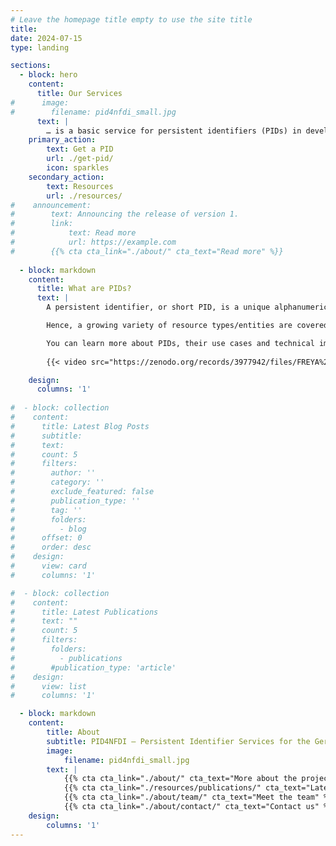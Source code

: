 ```yaml
---
# Leave the homepage title empty to use the site title
title:
date: 2024-07-15
type: landing

sections:
  - block: hero
    content:
      title: Our Services
#      image:
#        filename: pid4nfdi_small.jpg
      text: |
        … is a basic service for persistent identifiers (PIDs) in development for the German National Research Data Infrastructure ([Nationale Forschungsdaten&shy;infrastruktur – NFDI](https://www.nfdi.de/?lang=en)). We are currently working on building a NFDI foundation service on established PID infrastructures to offer various services related to PIDs for stakeholders in the NFDI.
    primary_action:
        text: Get a PID
        url: ./get-pid/
        icon: sparkles
    secondary_action:
        text: Resources
        url: ./resources/
#    announcement:
#        text: Announcing the release of version 1.
#        link:
#            text: Read more
#            url: https://example.com
#        {{% cta cta_link="./about/" cta_text="Read more" %}}
  
  - block: markdown
    content:
      title: What are PIDs?
      text: |
        A persistent identifier, or short PID, is a unique alphanumeric code that makes it possible to uniquely and sustainably reference objects, persons and organizations. Importantly, a PID is linked to descriptive information (metadata) about the resource, thereby providing context information. The use of PIDs is growing steadily and is being extended to more and more areas of research, for example through the development of PIDs for samples, data management plans or research projects.

        Hence, a growing variety of resource types/entities are covered by PIDs. Among them are: research data, instruments, cultural objects, data management plans, organisations, projects, persons, physical objects (samples), publication services and repositories, research information systems, research tools (such as electronic lab notebooks), scientific events, software, text publications. The use of PIDs is an essential component for the implementation of the [FAIR principles](https://www.go-fair.org/fair-principles/) that promote the findability, accessibility, interoperability and re-usability of research data. The mandatory and standardized metadata associated with PIDs make research data findable, accessible and citable.

        You can learn more about PIDs, their use cases and technical implementation at our partners [PID Network Germany](https://www.pid-network.de/en/) and the [PID Competence Center of TIB](https://projects.tib.eu/pid-service/en/persistent-identifiers/persistent-identifiers-pids/). Or watch this introductory video [_The power of PIDs_](https://doi.org/10.5281/zenodo.3977942) by the [FREYA project](https://www.project-freya.eu/):
        
        {{< video src="https://zenodo.org/records/3977942/files/FREYA%20-%20The%20power%20of%20PIDs%20-%20V05_1.mp4" controls="yes" >}}

    design:
      columns: '1'
  
#  - block: collection
#    content:
#      title: Latest Blog Posts
#      subtitle:
#      text:
#      count: 5
#      filters:
#        author: ''
#        category: ''
#        exclude_featured: false
#        publication_type: ''
#        tag: ''
#        folders:
#          - blog
#      offset: 0
#      order: desc
#    design:
#      view: card
#      columns: '1'

#  - block: collection
#    content:
#      title: Latest Publications
#      text: ""
#      count: 5
#      filters:
#        folders:
#          - publications
#        #publication_type: 'article'
#    design:
#      view: list
#      columns: '1'

  - block: markdown
    content:
        title: About
        subtitle: PID4NFDI – Persistent Identifier Services for the German National Research Data Infrastructure
        image:
            filename: pid4nfdi_small.jpg
        text: |
            {{% cta cta_link="./about/" cta_text="More about the project" %}}
            {{% cta cta_link="./resources/publications/" cta_text="Latest publications" %}}
            {{% cta cta_link="./about/team/" cta_text="Meet the team" %}}
            {{% cta cta_link="./about/contact/" cta_text="Contact us" %}}
    design:
        columns: '1'
---
```

